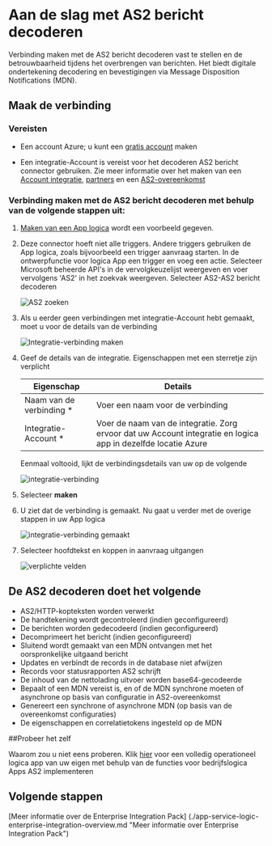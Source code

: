 <properties 
    pageTitle="Meer informatie over Enterprise Integration Pack decoderen AS2 bericht Connctor | Microsoft Azure App Service | Microsoft Azure" 
    description="Informatie over het gebruik van partners met de apps Enterprise Integration Pack en logica" 
    services="logic-apps" 
    documentationCenter=".net,nodejs,java"
    authors="padmavc" 
    manager="erikre" 
    editor=""/>

<tags 
    ms.service="logic-apps" 
    ms.workload="integration" 
    ms.tgt_pltfrm="na" 
    ms.devlang="na" 
    ms.topic="article" 
    ms.date="08/15/2016" 
    ms.author="padmavc"/>

# <a name="get-started-with-decode-as2-message"></a>Aan de slag met AS2 bericht decoderen

Verbinding maken met de AS2 bericht decoderen vast te stellen en de betrouwbaarheid tijdens het overbrengen van berichten. Het biedt digitale ondertekening decodering en bevestigingen via Message Disposition Notifications (MDN).

## <a name="create-the-connection"></a>Maak de verbinding

### <a name="prerequisites"></a>Vereisten

* Een account Azure; u kunt een [gratis account](https://azure.microsoft.com/free) maken

* Een integratie-Account is vereist voor het decoderen AS2 bericht connector gebruiken. Zie meer informatie over het maken van een [Account integratie](./app-service-logic-enterprise-integration-create-integration-account.md), [partners](./app-service-logic-enterprise-integration-partners.md) en een [AS2-overeenkomst](./app-service-logic-enterprise-integration-as2.md)

### <a name="connect-to-decode-as2-message-using-the-following-steps"></a>Verbinding maken met de AS2 bericht decoderen met behulp van de volgende stappen uit:

1. [Maken van een App logica](./app-service-logic-create-a-logic-app.md) wordt een voorbeeld gegeven.

2. Deze connector hoeft niet alle triggers. Andere triggers gebruiken de App logica, zoals bijvoorbeeld een trigger aanvraag starten.  In de ontwerpfunctie voor logica App een trigger en voeg een actie.  Selecteer Microsoft beheerde API's in de vervolgkeuzelijst weergeven en voer vervolgens 'AS2' in het zoekvak weergeven.  Selecteer AS2-AS2 bericht decoderen

    ![AS2 zoeken](./media/app-service-logic-enterprise-integration-AS2connector/as2decodeimage1.png)

3. Als u eerder geen verbindingen met integratie-Account hebt gemaakt, moet u voor de details van de verbinding

    ![Integratie-verbinding maken](./media/app-service-logic-enterprise-integration-AS2connector/as2decodeimage2.png)

4. Geef de details van de integratie.  Eigenschappen met een sterretje zijn verplicht

  	| Eigenschap   | Details |
  	| --------   | ------- |
  	| Naam van de verbinding *    | Voer een naam voor de verbinding |
  	| Integratie-Account * | Voer de naam van de integratie. Zorg ervoor dat uw Account integratie en logica app in dezelfde locatie Azure |

    Eenmaal voltooid, lijkt de verbindingsdetails van uw op de volgende

    ![integratie-verbinding](./media/app-service-logic-enterprise-integration-AS2connector/as2decodeimage3.png)

5. Selecteer **maken**
    
6. U ziet dat de verbinding is gemaakt.  Nu gaat u verder met de overige stappen in uw App logica

    ![integratie-verbinding gemaakt](./media/app-service-logic-enterprise-integration-AS2connector/as2decodeimage4.png) 

7. Selecteer hoofdtekst en koppen in aanvraag uitgangen

    ![verplichte velden](./media/app-service-logic-enterprise-integration-AS2connector/as2decodeimage5.png) 

## <a name="the-as2-decode-does-the-following"></a>De AS2 decoderen doet het volgende

* AS2/HTTP-kopteksten worden verwerkt
* De handtekening wordt gecontroleerd (indien geconfigureerd)
* De berichten worden gedecodeerd (indien geconfigureerd)
* Decomprimeert het bericht (indien geconfigureerd)
* Sluitend wordt gemaakt van een MDN ontvangen met het oorspronkelijke uitgaand bericht
* Updates en verbindt de records in de database niet afwijzen
* Records voor statusrapporten AS2 schrijft
* De inhoud van de nettolading uitvoer worden base64-gecodeerde
* Bepaalt of een MDN vereist is, en of de MDN synchrone moeten of asynchrone op basis van configuratie in AS2-overeenkomst
* Genereert een synchrone of asynchrone MDN (op basis van de overeenkomst configuraties)
* De eigenschappen en correlatietokens ingesteld op de MDN

##<a name="try-it-for-yourself"></a>Probeer het zelf

Waarom zou u niet eens proberen. Klik [hier](https://azure.microsoft.com/documentation/templates/201-logic-app-as2-send-receive/) voor een volledig operationeel logica app van uw eigen met behulp van de functies voor bedrijfslogica Apps AS2 implementeren 

## <a name="next-steps"></a>Volgende stappen

[Meer informatie over de Enterprise Integration Pack] (./app-service-logic-enterprise-integration-overview.md "Meer informatie over Enterprise Integration Pack") 